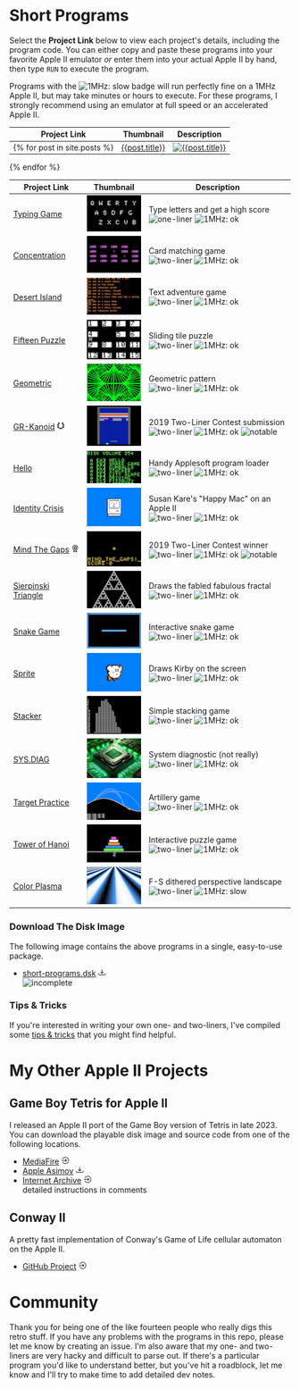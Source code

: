 # Short Programs

Select the **Project Link** below to view each project's details, including the program code. You can either copy and paste these programs into your favorite Apple II emulator _or_ enter them into your actual Apple II by hand, then type `RUN` to execute the program.

Programs with the ![1MHz: slow](https://img.shields.io/badge/1MHz-slow-red) badge will run perfectly fine on a 1MHz Apple II, but may take minutes or hours to execute. For these programs, I strongly recommend using an emulator at full speed or an accelerated Apple II.

| Project Link | Thumbnail | Description |
| --- | --- | --- |
{% for post in site.posts %}| [{{post.title}}]({{post.url}}) | [![{{post.title}}]({{post.thumbnail}})]({{post.url}}) | {{post.description}}<br/>{% include badges.md %} |
{% endfor %}

| Project Link | Thumbnail | Description |
| --- | --- | --- |
| [Typing Game](short-programs/typing-game.md) | ![Typing Game](short-programs/media/typing-game-tn.png) | Type letters and get a high score<br>![one-liner](https://img.shields.io/badge/one--liner-orange) ![1MHz: ok](https://img.shields.io/badge/1MHz-ok-green) |
| [Concentration](short-programs/concentration.md) | ![Concentration](short-programs/media/concentration-tn.png) | Card matching game<br>![two-liner](https://img.shields.io/badge/two--liner-blue) ![1MHz: ok](https://img.shields.io/badge/1MHz-ok-green) |
| [Desert Island](short-programs/desert-island.md) | ![Desert Island](short-programs/media/desert-island-tn.png) | Text adventure game<br>![two-liner](https://img.shields.io/badge/two--liner-blue) ![1MHz: ok](https://img.shields.io/badge/1MHz-ok-green) |
| [Fifteen Puzzle](short-programs/fifteen-puzzle.md) | ![Fifteen Puzzle](short-programs/media/fifteen-puzzle-tn.png) | Sliding tile puzzle<br>![two-liner](https://img.shields.io/badge/two--liner-blue) ![1MHz: ok](https://img.shields.io/badge/1MHz-ok-green) |
| [Geometric](short-programs/geometric.md) | ![Geometric](short-programs/media/geometric-tn.png) | Geometric pattern<br>![two-liner](https://img.shields.io/badge/two--liner-blue) ![1MHz: ok](https://img.shields.io/badge/1MHz-ok-green) |
| [GR-Kanoid](short-programs/gr-kanoid.md) ![submission](assets/images/contest-submission.png) | ![GR-Kanoid](short-programs/media/gr-kanoid-tn.png) | 2019 Two-Liner Contest submission<br>![two-liner](https://img.shields.io/badge/two--liner-blue) ![1MHz: ok](https://img.shields.io/badge/1MHz-ok-green) ![notable](https://img.shields.io/badge/notable-gold) |
| [Hello](short-programs/hello.md) | ![Hello](short-programs/media/hello-tn.png) | Handy Applesoft program loader<br>![two-liner](https://img.shields.io/badge/two--liner-blue) ![1MHz: ok](https://img.shields.io/badge/1MHz-ok-green) |
| [Identity Crisis](short-programs/identity-crisis.md) | ![Identity Crisis](short-programs/media/identity-crisis-tn.png) | Susan Kare's "Happy Mac" on an Apple II<br>![two-liner](https://img.shields.io/badge/two--liner-blue) ![1MHz: ok](https://img.shields.io/badge/1MHz-ok-green) |
| [Mind The Gaps](short-programs/mind-the-gaps.md) ![winner](assets/images/first-place.png) | ![Mind The Gaps](short-programs/media/mind-the-gaps-tn.png) | 2019 Two-Liner Contest winner<br>![two-liner](https://img.shields.io/badge/two--liner-blue) ![1MHz: ok](https://img.shields.io/badge/1MHz-ok-green) ![notable](https://img.shields.io/badge/notable-gold) |
| [Sierpinski Triangle](short-programs/sierpinski.md) | ![Sierpinski Triangle](short-programs/media/sierpinski-tn.png) | Draws the fabled fabulous fractal<br>![two-liner](https://img.shields.io/badge/two--liner-blue) ![1MHz: ok](https://img.shields.io/badge/1MHz-ok-green) |
| [Snake Game](short-programs/snake-game.md) | ![Snake Game](short-programs/media/snake-game-tn.png) | Interactive snake game<br>![two-liner](https://img.shields.io/badge/two--liner-blue) ![1MHz: ok](https://img.shields.io/badge/1MHz-ok-green) |
| [Sprite](short-programs/sprite.md) | ![Sprite](short-programs/media/sprite-tn.png) | Draws Kirby on the screen<br>![two-liner](https://img.shields.io/badge/two--liner-blue) ![1MHz: ok](https://img.shields.io/badge/1MHz-ok-green) |
| [Stacker](short-programs/stacker.md) | ![Stacker](short-programs/media/stacker-tn.png) | Simple stacking game<br>![two-liner](https://img.shields.io/badge/two--liner-blue) ![1MHz: ok](https://img.shields.io/badge/1MHz-ok-green) |
| [SYS.DIAG](short-programs/sys-diag.md) | ![Tower of Hanoi](short-programs/media/sys-diag-tn.png) | System diagnostic (not really)<br>![two-liner](https://img.shields.io/badge/two--liner-blue) ![1MHz: ok](https://img.shields.io/badge/1MHz-ok-green) |
| [Target Practice](short-programs/target-practice.md) | ![Target Practice](short-programs/media/target-practice-tn.png) | Artillery game<br>![two-liner](https://img.shields.io/badge/two--liner-blue) ![1MHz: ok](https://img.shields.io/badge/1MHz-ok-green) |
| [Tower of Hanoi](short-programs/tower-of-hanoi.md) | ![Tower of Hanoi](short-programs/media/tower-of-hanoi-tn.png) | Interactive puzzle game<br>![two-liner](https://img.shields.io/badge/two--liner-blue) ![1MHz: ok](https://img.shields.io/badge/1MHz-ok-green) |
| [Color Plasma](short-programs/color-plasma.md) | ![Color Plasma](short-programs/media/color-plasma-tn.png) | F-S dithered perspective landscape<br>![two-liner](https://img.shields.io/badge/applesoft-green) ![1MHz: slow](https://img.shields.io/badge/1MHz-slow-red) |

### Download The Disk Image
The following image contains the above programs in a single, easy-to-use package.
* [short-programs.dsk](short-programs/short-programs.dsk)  ![Download](assets/images/download.png)<br>![incomplete](https://img.shields.io/badge/status-up--to--date-green)

### Tips & Tricks
If you're interested in writing your own one- and two-liners, I've compiled some [tips & tricks](tips-and-tricks.md) that you might find helpful.

# My Other Apple II Projects

## Game Boy Tetris for Apple II
I released an Apple II port of the Game Boy version of Tetris in late 2023. You can download the playable disk image and source code from one of the following locations.
* [MediaFire](https://www.mediafire.com/file/idnz38jba6kgsof/Game_Boy_Tetris_for_Apple_II_%2528src_incl%2529.zip/file) ![Leave](assets/images/leave.png)
* [Apple Asimov](https://mirrors.apple2.org.za/ftp.apple.asimov.net/images/games/action/Game%20Boy%20Tetris%20for%20Apple%20II%20%28src%20incl%29.zip) ![Download](assets/images/download.png)
* [Internet Archive](https://archive.org/details/gameboy_tetris_for_apple_ii) ![Leave](assets/images/leave.png)<br>detailed instructions in comments

## Conway II
A pretty fast implementation of Conway's Game of Life cellular automaton on the Apple II.
* [GitHub Project](https://github.com/thelbane/ConwayII) ![Leave](assets/images/leave.png)

# Community
Thank you for being one of the like fourteen people who really digs this retro stuff. If you have any problems with the programs in this repo, please let me know by creating an issue. I'm also aware that my one- and two-liners are very hacky and difficult to parse out. If there's a particular program you'd like to understand better, but you've hit a roadblock, let me know and I'll try to make time to add detailed dev notes.
